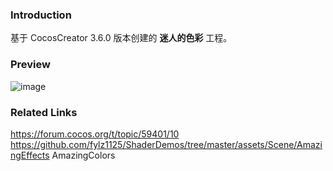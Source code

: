 ### Introduction
基于 CocosCreator 3.6.0 版本创建的 **迷人的色彩** 工程。

### Preview
![image](../../../gif/202207/2022070301.gif)

### Related Links
https://forum.cocos.org/t/topic/59401/10        
https://github.com/fylz1125/ShaderDemos/tree/master/assets/Scene/AmazingEffects AmazingColors